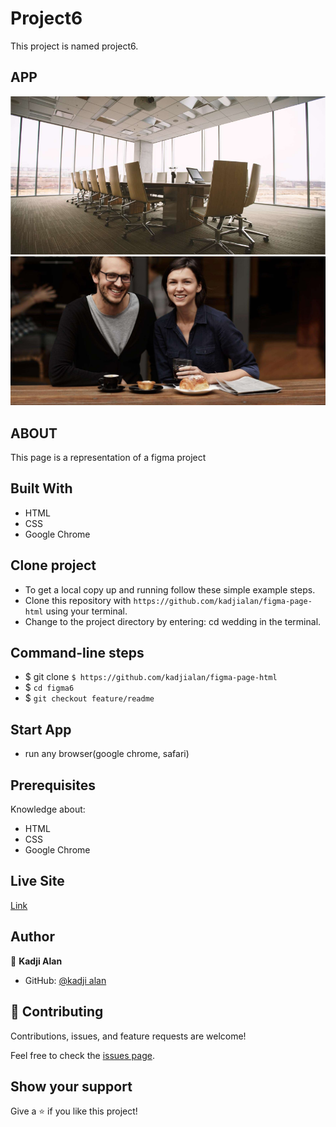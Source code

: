 # Project6

This project is named project6.

## APP

![cover](asserts/styles/images/cover.jpg)
![coverD](asserts/styles/images/coverD.png)

## ABOUT

This page is a representation of a figma project

## Built With

- HTML
- CSS
- Google Chrome

## Clone project

- To get a local copy up and running follow these simple example steps.
- Clone this repository with
`https://github.com/kadjialan/figma-page-html` using your terminal.
- Change to the project directory by entering: cd wedding in the terminal.

## Command-line steps

- $ git clone `$ https://github.com/kadjialan/figma-page-html`
- $ `cd figma6`
- $ `git checkout feature/readme`

## Start App

- run any browser(google chrome, safari)

## Prerequisites

Knowledge about:

- HTML
- CSS
- Google Chrome

## Live Site

[Link]( https://kadjialan.github.io/figma-page-html/)

## Author

👤 **Kadji Alan**

- GitHub: [@kadji alan](https://github.com/kadjialan/)

## 🤝 Contributing

Contributions, issues, and feature requests are welcome!

Feel free to check the [issues page](https://github.com/kadjialan/figma-page-html/issues).

## Show your support

Give a ⭐️ if you like this project!